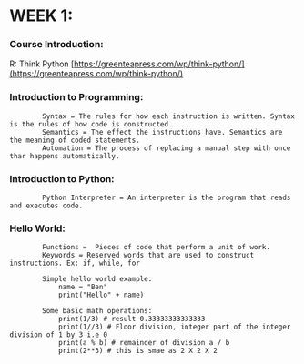 # WEEK 1: 
### Course Introduction:
R: Think Python [https://greenteapress.com/wp/think-python/](https://greenteapress.com/wp/think-python/) 
			
### Introduction to Programming:
			Syntax = The rules for how each instruction is written. Syntax is the rules of how code is constructed.
			Semantics = The effect the instructions have. Semantics are the meaning of coded statements.
			Automation = The process of replacing a manual step with once thar happens automatically.
		
### Introduction to Python:
			Python Interpreter = An interpreter is the program that reads and executes code.
		
### Hello World:
			Functions =  Pieces of code that perform a unit of work.
			Keywords = Reserved words that are used to construct instructions. Ex: if, while, for
			
			Simple hello world example:
				name = "Ben"
				print("Hello" + name)
				
			Some basic math operations:
				print(1/3) # result 0.33333333333333
				print(1//3) # Floor division, integer part of the integer division of 1 by 3 i.e 0
				print(a % b) # remainder of division a / b
				print(2**3) # this is smae as 2 X 2 X 2
